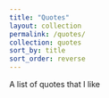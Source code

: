 ```yaml
---
title: "Quotes"
layout: collection
permalink: /quotes/
collection: quotes
sort_by: title
sort_order: reverse
---
```


A list of quotes that I like
